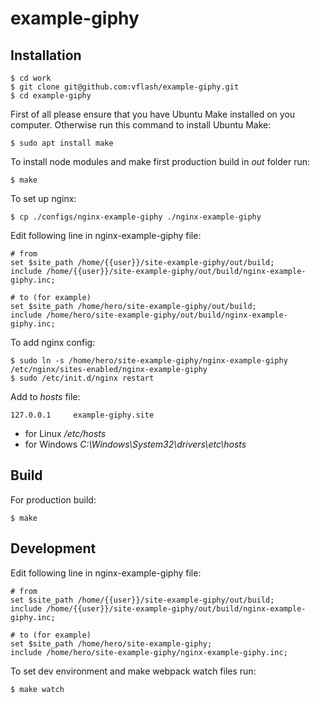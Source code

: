 # example-giphy

## Installation

```
$ cd work
$ git clone git@github.com:vflash/example-giphy.git
$ cd example-giphy
```

First of all please ensure that you have Ubuntu Make installed on you computer.
Otherwise run this command to install Ubuntu Make:
```
$ sudo apt install make
```

To install node modules and make first production build in *out* folder run:
```
$ make
```

To set up nginx:
```
$ cp ./configs/nginx-example-giphy ./nginx-example-giphy
```
Edit following line in nginx-example-giphy file:
```
# from
set $site_path /home/{{user}}/site-example-giphy/out/build;
include /home/{{user}}/site-example-giphy/out/build/nginx-example-giphy.inc;

# to (for example)
set $site_path /home/hero/site-example-giphy/out/build;
include /home/hero/site-example-giphy/out/build/nginx-example-giphy.inc;
```
To add nginx config:
```
$ sudo ln -s /home/hero/site-example-giphy/nginx-example-giphy /etc/nginx/sites-enabled/nginx-example-giphy
$ sudo /etc/init.d/nginx restart
```
Add to *hosts* file:
```
127.0.0.1     example-giphy.site
```
- for Linux */etc/hosts*
- for Windows *C:\Windows\System32\drivers\etc\hosts*

## Build
For production build:
```
$ make
```


## Development
Edit following line in nginx-example-giphy file:
```
# from
set $site_path /home/{{user}}/site-example-giphy/out/build;
include /home/{{user}}/site-example-giphy/out/build/nginx-example-giphy.inc;

# to (for example)
set $site_path /home/hero/site-example-giphy;
include /home/hero/site-example-giphy/nginx-example-giphy.inc;
```

To set dev environment and make webpack watch files run:
```
$ make watch
```


